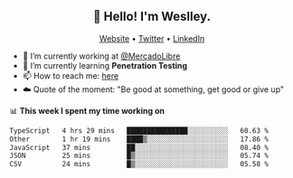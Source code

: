 <h2 align="center">👋 Hello! I'm Weslley.</h2>
<p align="center">
  <a href="http://weslleyneri.com.br">Website</a> •
  <a href="https://twitter.com/Weslley_Neri">Twitter</a> •
  <a href="https://www.linkedin.com/in/weslley-neri-3658908b">LinkedIn</a>
</p>


- 🔭 I’m currently working at [@MercadoLibre](https://github.com/mercadolibre)
- 🌱 I’m currently learning **Penetration Testing**
- 📫 How to reach me: [here](mailto:weslley39@gmail.com)
- ☁️ Quote of the moment: "Be good at something, get good or give up"

📊 **This week I spent my time working on**
<!--START_SECTION:waka-->

```txt
TypeScript   4 hrs 29 mins   ███████████████░░░░░░░░░░   60.63 %
Other        1 hr 19 mins    ████▒░░░░░░░░░░░░░░░░░░░░   17.86 %
JavaScript   37 mins         ██░░░░░░░░░░░░░░░░░░░░░░░   08.40 %
JSON         25 mins         █▒░░░░░░░░░░░░░░░░░░░░░░░   05.74 %
CSV          24 mins         █▒░░░░░░░░░░░░░░░░░░░░░░░   05.58 %
```

<!--END_SECTION:waka-->

<!-- Inspired by https://github.com/gruselhaus/gruselhaus -->